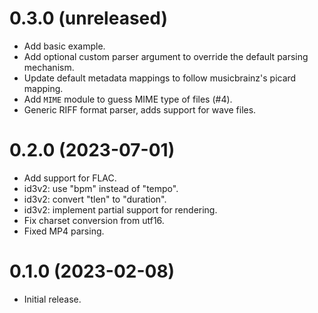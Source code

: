 0.3.0 (unreleased)
=====

- Add basic example.
- Add optional custom parser argument to override the default parsing mechanism.
- Update default metadata mappings to follow musicbrainz's picard mapping.
- Add `MIME` module to guess MIME type of files (#4).
- Generic RIFF format parser, adds support for wave files.

0.2.0 (2023-07-01)
=====

- Add support for FLAC.
- id3v2: use "bpm" instead of "tempo".
- id3v2: convert "tlen" to "duration".
- id3v2: implement partial support for rendering.
- Fix charset conversion from utf16.
- Fixed MP4 parsing.

0.1.0 (2023-02-08)
=====

- Initial release.
